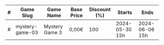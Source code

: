 |#|Game Slug|Game Name|Base Price|Discount (%)|Starts|Ends|
|---|---|---|---|---|---|---|
|#|mystery-game-03|Mystery Game 3|0,00€|100|2024-05-30 15h|2024-06-06 15h|
